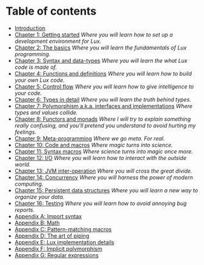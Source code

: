 # Table of contents

* [Introduction](introduction.md)
* [Chapter 1: Getting started](chapter_1.md)
	_Where you will learn how to set up a development environment for Lux._
* [Chapter 2: The basics](chapter_2.md)
	_Where you will learn the fundamentals of Lux programming._
* [Chapter 3: Syntax and data-types](chapter_3.md)
	_Where you will learn the what Lux code is made of._
* [Chapter 4: Functions and definitions](chapter_4.md)
	_Where you will learn how to build your own Lux code._
* [Chapter 5: Control flow](chapter_5.md)
	_Where you will learn how to give intelligence to your code._
* [Chapter 6: Types in detail](chapter_6.md)
	_Where you will learn the truth behind types._
* [Chapter 7: Polymorphism a.k.a. interfaces and implementations](chapter_7.md)
	_Where types and values collide._
* [Chapter 8: Functors and monads](chapter_8.md)
	_Where I will try to explain something really confusing, and you'll pretend you understand to avoid hurting my feelings._
* [Chapter 9: Meta-programming](chapter_9.md)
	_Where we go meta. For real._
* [Chapter 10: Code and macros](chapter_10.md)
	_Where magic turns into science._
* [Chapter 11: Syntax macros](chapter_11.md)
	_Where science turns into magic once more._
* [Chapter 12: I/O](chapter_12.md)
	_Where you will learn how to interact with the outside world._
* [Chapter 13: JVM inter-operation](chapter_13.md)
	_Where you will cross the great divide._
* [Chapter 14: Concurrency](chapter_14.md)
	_Where you will harness the power of modern computing._
* [Chapter 15: Persistent data structures](chapter_15.md)
	_Where you will learn a new way to organize your data._
* [Chapter 16: Testing](chapter_16.md)
	_Where you will learn how to avoid annoying bug reports._
* [Appendix A: Import syntax](appendix_a.md)
* [Appendix B: Math](appendix_b.md)
* [Appendix C: Pattern-matching macros](appendix_c.md)
* [Appendix D: The art of piping](appendix_d.md)
* [Appendix E: Lux implementation details](appendix_e.md)
* [Appendix F: Implicit polymorphism](appendix_f.md)
* [Appendix G: Regular expressions](appendix_g.md)

